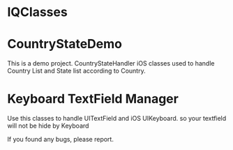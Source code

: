 IQClasses
=========

CountryStateDemo
=========

This is a demo project. CountryStateHandler iOS classes used to handle Country List and State list according to Country.

Keyboard TextField Manager
=========
Use this classes to handle UITextField and iOS UIKeyboard. so your textfield will not be hide by Keyboard


If you found any bugs, please report.